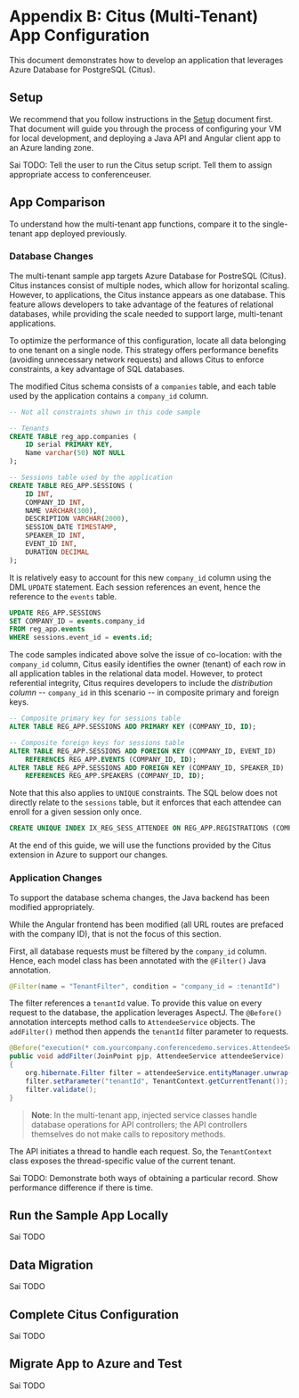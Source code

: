 # Appendix B: Citus (Multi-Tenant) App Configuration

This document demonstrates how to develop an application that leverages Azure Database for PostgreSQL (Citus).

## Setup

We recommend that you follow instructions in the [Setup](00_Setup.md) document first. That document will guide you through the process of configuring your VM for local development, and deploying a Java API and Angular client app to an Azure landing zone.

Sai TODO: Tell the user to run the Citus setup script. Tell them to assign appropriate access to conferenceuser.

## App Comparison

To understand how the multi-tenant app functions, compare it to the single-tenant app deployed previously.

### Database Changes

The multi-tenant sample app targets Azure Database for PostreSQL (Citus). Citus instances consist of multiple nodes, which allow for horizontal scaling. However, to applications, the Citus instance appears as one database. This feature allows developers to take advantage of the features of relational databases, while providing the scale needed to support large, multi-tenant applications.

To optimize the performance of this configuration, locate all data belonging to one tenant on a single node. This strategy offers performance benefits (avoiding unnecessary network requests) and allows Citus to enforce constraints, a key advantage of SQL databases.

The modified Citus schema consists of a `companies` table, and each table used by the application contains a `company_id` column. 

```sql
-- Not all constraints shown in this code sample

-- Tenants
CREATE TABLE reg_app.companies (
	ID serial PRIMARY KEY,
	Name varchar(50) NOT NULL
);

-- Sessions table used by the application
CREATE TABLE REG_APP.SESSIONS (	
    ID INT,
	COMPANY_ID INT,
	NAME VARCHAR(300), 
	DESCRIPTION VARCHAR(2000), 
	SESSION_DATE TIMESTAMP, 
	SPEAKER_ID INT, 
	EVENT_ID INT, 
	DURATION DECIMAL
); 
```

It is relatively easy to account for this new `company_id` column using the DML `UPDATE` statement. Each session references an event, hence the reference to the `events` table.

```sql
UPDATE REG_APP.SESSIONS
SET COMPANY_ID = events.company_id
FROM reg_app.events 
WHERE sessions.event_id = events.id;
```

The code samples indicated above solve the issue of co-location: with the `company_id` column, Citus easily identifies the owner (tenant) of each row in all application tables in the relational data model. However, to protect referential integrity, Citus requires developers to include the *distribution column* -- `company_id` in this scenario -- in composite primary and foreign keys.

```sql
-- Composite primary key for sessions table
ALTER TABLE REG_APP.SESSIONS ADD PRIMARY KEY (COMPANY_ID, ID);

-- Composite foreign keys for sessions table
ALTER TABLE REG_APP.SESSIONS ADD FOREIGN KEY (COMPANY_ID, EVENT_ID)
    REFERENCES REG_APP.EVENTS (COMPANY_ID, ID);
ALTER TABLE REG_APP.SESSIONS ADD FOREIGN KEY (COMPANY_ID, SPEAKER_ID)
    REFERENCES REG_APP.SPEAKERS (COMPANY_ID, ID);
```

Note that this also applies to `UNIQUE` constraints. The SQL below does not directly relate to the `sessions` table, but it enforces that each attendee can enroll for a given session only once.

```sql
CREATE UNIQUE INDEX IX_REG_SESS_ATTENDEE ON REG_APP.REGISTRATIONS (COMPANY_ID, SESSION_ID, ATTENDEE_ID);
```

At the end of this guide, we will use the functions provided by the Citus extension in Azure to support our changes.

### Application Changes

To support the database schema changes, the Java backend has been modified appropriately.

While the Angular frontend has been modified (all URL routes are prefaced with the company ID), that is not the focus of this section.

First, all database requests must be filtered by the `company_id` column. Hence, each model class has been annotated with the `@Filter()` Java annotation. 

```Java
@Filter(name = "TenantFilter", condition = "company_id = :tenantId")
```

The filter references a `tenantId` value. To provide this value on every request to the database, the application leverages AspectJ. The `@Before()` annotation intercepts method calls to `AttendeeService` objects. The `addFilter()` method then appends the `tenantId` filter parameter to requests.

```Java
@Before("execution(* com.yourcompany.conferencedemo.services.AttendeeService.*(..)) && target(attendeeService)")
public void addFilter(JoinPoint pjp, AttendeeService attendeeService)
{
    org.hibernate.Filter filter = attendeeService.entityManager.unwrap(Session.class).enableFilter("TenantFilter");
    filter.setParameter("tenantId", TenantContext.getCurrentTenant());
    filter.validate();
}
```
>**Note**: In the multi-tenant app, injected service classes handle database operations for API controllers; the API controllers themselves do not make calls to repository methods.

The API initiates a thread to handle each request. So, the `TenantContext` class exposes the thread-specific value of the current tenant.

Sai TODO: Demonstrate both ways of obtaining a particular record. Show performance difference if there is time.

## Run the Sample App Locally

Sai TODO

## Data Migration

Sai TODO

## Complete Citus Configuration

Sai TODO

## Migrate App to Azure and Test

Sai TODO
